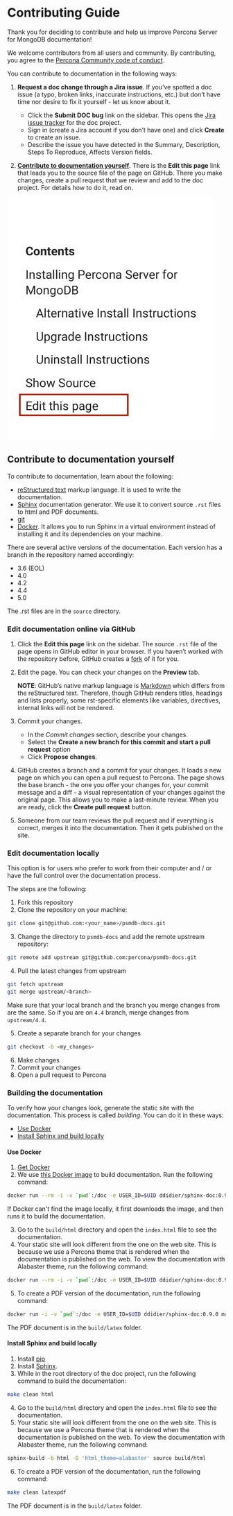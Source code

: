 # Contributing Guide

Thank you for deciding to contribute and help us improve Percona Server for MongoDB documentation!

We welcome contributors from all users and community. By contributing, you agree to the [Percona Community code of conduct](https://github.com/percona/community/blob/main/content/contribute/coc.md).

You can contribute to documentation in the following ways:

1. **Request a doc change through a Jira issue**. If you’ve spotted a doc issue (a typo, broken links, inaccurate instructions, etc.) but don’t have time nor desire to fix it yourself - let us know about it.

	- Click the **Submit DOC bug** link on the sidebar. This opens the [Jira issue tracker](https://jira.percona.com/projects/PSMDB/issues) for the doc project.
	- Sign in (create a Jira account if you don’t have one) and click **Create** to create an issue.
	- Describe the issue you have detected in the Summary, Description, Steps To Reproduce, Affects Version fields.

2. **[Contribute to documentation yourself](#contribute-to-documentation-yourself)**. There is the **Edit this page** link that leads you to the source file of the page on GitHub. There you make changes, create a pull request that we review and add to the doc project. For details how to do it, read on.

![PSMDB links](source/_static/images/PSMDB_links.png)

## Contribute to documentation yourself

To contribute to documentation, learn about the following:
- [reStructured text](https://www.sphinx-doc.org/en/master/usage/restructuredtext/basics.html) markup language. It is used to write the documentation.
- [Sphinx](https://www.sphinx-doc.org/en/master/usage/quickstart.html) documentation generator. We use it to convert source ``.rst`` files to html and PDF documents.
- [git](https://git-scm.com/)
- [Docker](https://docs.docker.com/get-docker/). It allows you to run Sphinx in a virtual environment instead of installing it and its dependencies on your machine.

There are several active versions of the documentation. Each version has a branch in the repository named accordingly:

- 3.6 (EOL)
- 4.0
- 4.2
- 4.4
- 5.0

The .rst files are in the ``source`` directory. 

### Edit documentation online via GitHub

1. Click the **Edit this page** link on the sidebar. The source ``.rst`` file of the page opens in GitHub editor in your browser. If you haven’t worked with the repository before, GitHub creates a [fork](https://docs.github.com/en/github/getting-started-with-github/fork-a-repo) of it for you.

2. Edit the page. You can check your changes on the **Preview** tab.

   **NOTE**: GitHub’s native markup language is [Markdown](https://daringfireball.net/projects/markdown/) which differs from the reStructured text. Therefore, though GitHub renders titles, headings and lists properly, some rst-specific elements like variables, directives, internal links will not be rendered.

3. Commit your changes.

	 - In the *Commit changes* section, describe your changes.
	 - Select the **Create a new branch for this commit and start a pull request** option
	 - Click **Propose changes**.

4. GitHub creates a branch and a commit for your changes. It loads a new page on which you can open a pull request to Percona. The page shows the base branch - the one you offer your changes for, your commit message and a diff - a visual representation of your changes against the original page.  This allows you to make a last-minute review. When you are ready, click the **Create pull request** button.
5. Someone from our team reviews the pull request and if everything is correct, merges it into the documentation. Then it gets published on the site.

### Edit documentation locally

This option is for users who prefer to work from their computer and / or have the full control over the documentation process.

The steps are the following:

1. Fork this repository
2. Clone the repository on your machine:

```sh
git clone git@github.com:<your_name>/psmdb-docs.git
```

3. Change the directory to ``psmdb-docs`` and add the remote upstream repository:

```sh
git remote add upstream git@github.com:percona/psmdb-docs.git
```

4. Pull the latest changes from upstream

```sh
git fetch upstream
git merge upstream/<branch>
```
Make sure that your local branch and the branch you merge changes from are the same. So if you are on ``4.4`` branch, merge changes from ``upstream/4.4``.

5. Create a separate branch for your changes

```sh
git checkout -b <my_changes>
```

6. Make changes
7. Commit your changes
8. Open a pull request to Percona

### Building the documentation

To verify how your changes look, generate the static site with the documentation. This process is called *building*. You can do it in these ways:
- [Use Docker](#use-docker)
- [Install Sphinx and build locally](#install-sphinx-and-build-locally)

#### Use Docker

1. [Get Docker](https://docs.docker.com/get-docker/)
2. We use [this Docker image](https://hub.docker.com/r/ddidier/sphinx-doc) to build documentation. Run the following command:

```sh
docker run --rm -i -v `pwd`:/doc -e USER_ID=$UID ddidier/sphinx-doc:0.9.0 make clean html
```
   If Docker can't find the image locally, it first downloads the image, and then runs it to build the documentation.

3. Go to the ``build/html`` directory and open the ``index.html`` file to see the documentation.
4. Your static site will look different from the one on the web site. This is because we use a Percona theme that is rendered when the documentation is published on the web. To view the documentation with Alabaster theme, run the following command:

```sh
docker run --rm -i -v `pwd`:/doc -e USER_ID=$UID ddidier/sphinx-doc:0.9.0 sphinx-build -b html -D 'html_theme=alabaster' source build/html
```

5. To create a PDF version of the documentation, run the following command:

```sh
docker run -i -v `pwd`:/doc -e USER_ID=$UID ddidier/sphinx-doc:0.9.0 make clean latex && docker run -i -v `pwd`:/doc -e USER_ID=$UID ddidier/sphinx-doc:0.9.0 make clean latexpdf
```

The PDF document is in the ``build/latex`` folder.

#### Install Sphinx and build locally

1. Install [pip](https://pip.pypa.io/en/stable/installing/)
2. Install [Sphinx](https://www.sphinx-doc.org/en/master/usage/installation.html).
3. While in the root directory of the doc project, run the following command to build the documentation:

```sh
make clean html
```
4. Go to the ``build/html`` directory and open the ``index.html`` file to see the documentation.
5. Your static site will look different from the one on the web site. This is because we use a Percona theme that is rendered when the documentation is published on the web. To view the documentation with Alabaster theme, run the following command:

```sh
sphinx-build -b html -D 'html_theme=alabaster' source build/html
```
6. To create a PDF version of the documentation, run the following command:

```sh
make clean latexpdf
```

The PDF document is in the ``build/latex`` folder.